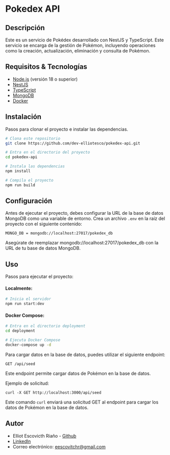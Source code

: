 # Pokedex API

## Descripción
Este es un servicio de Pokédex desarrollado con NestJS y TypeScript. Este servicio se encarga de la gestión de Pokémon, incluyendo operaciones como la creación, actualización, eliminación y consulta de Pokémon.


## Requisitos & Tecnologías
- [Node.js](https://nodejs.org/) (versión 18 o superior)
- [NestJS](https://nestjs.com/)
- [TypeScript](https://www.typescriptlang.org/)
- [MongoDB](https://www.mongodb.com/)
- [Docker](https://www.docker.com/)

## Instalación
Pasos para clonar el proyecto e instalar  las dependencias.

```bash
# Clona este repositorio
git clone https://github.com/dev-elliotesco/pokedex-api.git

# Entra en el directorio del proyecto
cd pokedex-api

# Instala las dependencias
npm install

# Compila el proyecto
npm run build

```

## Configuración

Antes de ejecutar el proyecto, debes configurar la URL de la base de datos MongoDB como una variable de entorno. Crea un archivo `.env` en la raíz del proyecto con el siguiente contenido:

 `MONGO_DB = mongodb://localhost:27017/pokedex_db`

Asegúrate de reemplazar mongodb://localhost:27017/pokedex_db con la URL de tu base de datos MongoDB.

## Uso

Pasos para ejecutar el proyecto:

#### Localmente:

```bash
# Inicia el servidor
npm run start:dev
```

#### Docker Compose:

```bash
# Entra en el directorio deployment
cd deployment

# Ejecuta Docker Compose
docker-compose up -d
```

Para cargar datos en la base de datos, puedes utilizar el siguiente endpoint:

```
GET /api/seed
```
Este endpoint permite cargar datos de Pokémon en la base de datos.

Ejemplo de solicitud:

```
curl -X GET http://localhost:3000/api/seed
```

Este comando ```curl``` enviará una solicitud GET al endpoint para cargar los datos de Pokémon en la base de datos.

## Autor
- Elliot Escovicth Riaño - [Github](https://github.com/dev-elliotesco)
- [LinkedIn](https://https://www.linkedin.com/in/elliot-escovitch-580007205/)
- Correo electrónico: eescovitchr@gmail.com